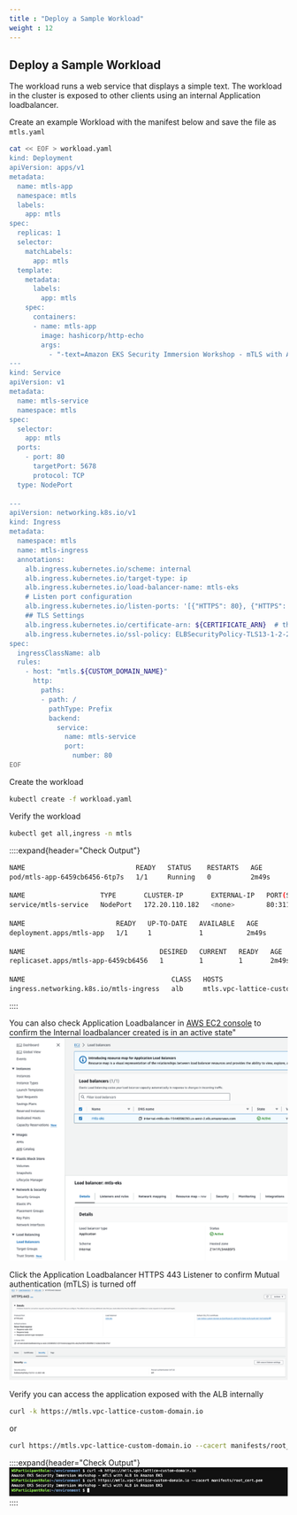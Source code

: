 ```yaml
---
title : "Deploy a Sample Workload"
weight : 12
---
```


## Deploy a Sample Workload

The workload runs a web service that displays a simple text. The workload in the cluster is exposed to other clients using an internal Application loadbalancer.

Create an example Workload with the manifest below and save the file as `mtls.yaml`

```bash
cat << EOF > workload.yaml
kind: Deployment
apiVersion: apps/v1
metadata:
  name: mtls-app
  namespace: mtls
  labels:
    app: mtls
spec:
  replicas: 1
  selector:
    matchLabels:
      app: mtls
  template:
    metadata:
      labels:
        app: mtls
    spec:
      containers:
      - name: mtls-app
        image: hashicorp/http-echo
        args:
          - "-text=Amazon EKS Security Immersion Workshop - mTLS with ALB in Amazon EKS"
---
kind: Service
apiVersion: v1
metadata:
  name: mtls-service
  namespace: mtls
spec:
  selector:
    app: mtls
  ports:
    - port: 80 
      targetPort: 5678
      protocol: TCP
  type: NodePort
    
---
apiVersion: networking.k8s.io/v1
kind: Ingress
metadata:
  namespace: mtls
  name: mtls-ingress
  annotations:
    alb.ingress.kubernetes.io/scheme: internal
    alb.ingress.kubernetes.io/target-type: ip
    alb.ingress.kubernetes.io/load-balancer-name: mtls-eks
    # Listen port configuration
    alb.ingress.kubernetes.io/listen-ports: '[{"HTTPS": 80}, {"HTTPS": 443}, {"HTTPS": 8080}, {"HTTPS": 8443}]'
    ## TLS Settings
    alb.ingress.kubernetes.io/certificate-arn: ${CERTIFICATE_ARN}  # the ARN we imported to AWS Certificate Manager in previous lab
    alb.ingress.kubernetes.io/ssl-policy: ELBSecurityPolicy-TLS13-1-2-2021-06 
spec:
  ingressClassName: alb
  rules:
    - host: "mtls.${CUSTOM_DOMAIN_NAME}"
      http:
        paths:
        - path: /
          pathType: Prefix
          backend:
            service:
              name: mtls-service
              port:
                number: 80 
EOF
```

Create the workload

```bash
kubectl create -f workload.yaml 
```

Verify the workload

```bash
kubectl get all,ingress -n mtls
```

::::expand{header="Check Output"}
```bash
NAME                            READY   STATUS    RESTARTS   AGE
pod/mtls-app-6459cb6456-6tp7s   1/1     Running   0          2m49s

NAME                   TYPE       CLUSTER-IP       EXTERNAL-IP   PORT(S)        AGE
service/mtls-service   NodePort   172.20.110.182   <none>        80:31116/TCP   2m49s

NAME                       READY   UP-TO-DATE   AVAILABLE   AGE
deployment.apps/mtls-app   1/1     1            1           2m49s

NAME                                  DESIRED   CURRENT   READY   AGE
replicaset.apps/mtls-app-6459cb6456   1         1         1       2m49s

NAME                                     CLASS   HOSTS                               ADDRESS                                                    PORTS   AGE
ingress.networking.k8s.io/mtls-ingress   alb     mtls.vpc-lattice-custom-domain.io   internal-mtls-eks-1944096030.us-west-2.elb.amazonaws.com   80      2m49s
```
::::

You can also check Application Loadbalancer in [AWS EC2 console](https://us-west-2.console.aws.amazon.com/ec2/home?region=us-west-2#LoadBalancers:) to confirm the Internal loadbalancer created is in an active state"
![ec2-alb.png](/static/images/6-network-security/3-mtls-with-alb/ec2-alb.png)

Click the Application Loadbalancer HTTPS 443 Listener to confirm Mutual authentication (mTLS) is turned off
![mtls-off](/static/images/6-network-security/3-mtls-with-alb/mtls-off.png)

Verify you can access the application exposed with the ALB internally

```bash
curl -k https://mtls.vpc-lattice-custom-domain.io
```

or

```bash
curl https://mtls.vpc-lattice-custom-domain.io --cacert manifests/root_cert.pem 
```

::::expand{header="Check Output"}
![without-mtls](/static/images/6-network-security/3-mtls-with-alb/without-mtls.png)
::::
